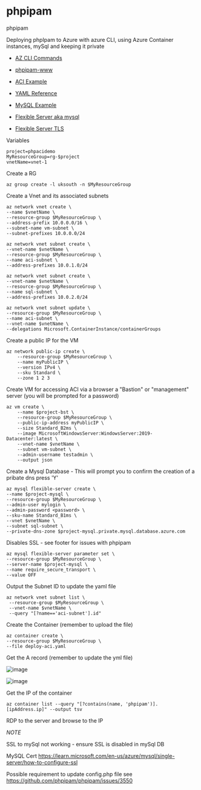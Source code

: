 # phpipam
phpipam

Deploying phpIpam to Azure with azure CLI, using Azure Container instances, mySql and keeping it private

* [AZ CLI Commands](https://learn.microsoft.com/en-us/cli/azure/?view=azure-cli-latest)

* [phpipam-www](https://hub.docker.com/r/phpipam/phpipam-www)

* [ACI Example](https://learn.microsoft.com/en-us/azure/container-instances/container-instances-multi-container-yaml)

* [YAML Reference](https://learn.microsoft.com/en-us/azure/container-instances/container-instances-reference-yaml) 

* [MySQL Example](https://learn.microsoft.com/en-us/azure/mysql/single-server/quickstart-create-mysql-server-database-using-azure-cli)

* [Flexible Server aka mysql](https://learn.microsoft.com/en-us/azure/mysql/flexible-server/quickstart-create-server-cli)

* [Flexible Server TLS](https://learn.microsoft.com/en-us/azure/mysql/flexible-server/how-to-connect-tls-ssl)



Variables

    project=phpacidemo
    MyResourceGroup=rg-$project
    vnetName=vnet-1

Create a RG 

    az group create -l uksouth -n $MyResourceGroup

Create a Vnet and its associated subnets 

    az network vnet create \
    --name $vnetName \
    --resource-group $MyResourceGroup \
    --address-prefix 10.0.0.0/16 \
    --subnet-name vm-subnet \
    --subnet-prefixes 10.0.0.0/24

    az network vnet subnet create \
    --vnet-name $vnetName \
    --resource-group $MyResourceGroup \
    --name aci-subnet \
    --address-prefixes 10.0.1.0/24

    az network vnet subnet create \
    --vnet-name $vnetName \
    --resource-group $MyResourceGroup \
    --name sql-subnet \
    --address-prefixes 10.0.2.0/24

    az network vnet subnet update \
    --resource-group $MyResourceGroup \
    --name aci-subnet \
    --vnet-name $vnetName \
    --delegations Microsoft.ContainerInstance/containerGroups

Create a public IP for the VM 

    az network public-ip create \
        --resource-group $MyResourceGroup \
        --name myPublicIP \
        --version IPv4 \
        --sku Standard \
        --zone 1 2 3

Create VM for accessing ACI via a browser a "Bastion" or "management" server (you will be prompted for a password)

    az vm create \
        --name $project-bst \
        --resource-group $MyResourceGroup \
        --public-ip-address myPublicIP \
        --size Standard_B2ms \
        --image MicrosoftWindowsServer:WindowsServer:2019-Datacenter:latest \
        --vnet-name $vnetName \
        --subnet vm-subnet \
        --admin-username testadmin \
        --output json 

Create a Mysql Database - This will prompt you to confirm the creation of a pribate dns press 'Y'

    az mysql flexible-server create \
    --name $project-mysql \
    --resource-group $MyResourceGroup \
    --admin-user mylogin \
    --admin-password <password> \
    --sku-name Standard_B1ms \
    --vnet $vnetName \
    --subnet sql-subnet \
    --private-dns-zone $project-mysql.private.mysql.database.azure.com

Disables SSL - see footer for issues with phpipam

    az mysql flexible-server parameter set \
    --resource-group $MyResourceGroup \
    --server-name $project-mysql \
    --name require_secure_transport \
    --value OFF

Output the Subnet ID to update the yaml file

    az network vnet subnet list \
     --resource-group $MyResourceGroup \
     --vnet-name $vnetName \
     --query "[?name=='aci-subnet'].id"

Create the Container (remember to upload the file)

    az container create \
    --resource-group $MyResourceGroup \
    --file deploy-aci.yaml

Get the A record (remember to update the yml file)

![image](https://github.com/knowlesy/phpipam/assets/20459678/f41c799d-fe29-4dd4-955f-d0679b0224c7)

![image](https://github.com/knowlesy/phpipam/assets/20459678/a24c98fc-48a6-4b20-8f4c-513fdf696bdd)


Get the IP of the container 

    az container list --query "[?contains(name, 'phpipam')].[ipAddress.ip]" --output tsv

RDP to the server and browse to the IP 




*NOTE* 

SSL to mySql not working  - ensure SSL is disabled in mySql DB

MySQL Cert https://learn.microsoft.com/en-us/azure/mysql/single-server/how-to-configure-ssl

Possible requirement to update config.php file see https://github.com/phpipam/phpipam/issues/3550




